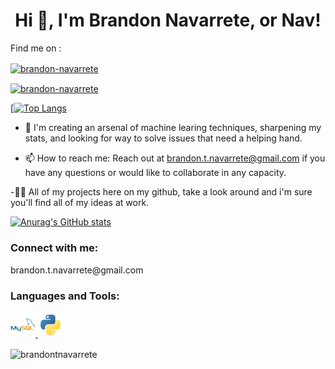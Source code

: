 <h1 align="center">Hi 👋, I'm Brandon Navarrete, or Nav!</h1>

Find me on :

<a href="https://www.linkedin.com/in/brandon-navarrete/" target="blank"><img align="center" src="https://img.shields.io/badge/LinkedIn-blue?style=flat&logo=linkedin&labelColor=black" alt="brandon-navarrete" /></a>

<a href="https://public.tableau.com/app/profile/brandon.navarrete" target="blank"><img align="center" src="https://img.shields.io/badge/Tableau-lightblue?style=flat&logo=tableau&labelColor=black" alt="brandon-navarrete" /></a>


[[![Top Langs](https://github-readme-stats.vercel.app/api/top-langs/?username=brandontnavarrete)](https://github.com/brandontnavarrete/github-readme-stats)


- 🌱 I'm creating an arsenal of machine learing techniques, sharpening my stats, and looking for way to solve issues that need a helping hand.


- 📫 How to reach me: Reach out at brandon.t.navarrete@gmail.com if you have any questions or would like to collaborate in any capacity.

-👨‍💻 All of my projects here on my github, take a look around and i'm sure you'll find all of my ideas at work.

[![Anurag's GitHub stats](https://github-readme-stats.vercel.app/api?username=brandontnavarrete)](https://github.com/brandontnavarrete/github-readme-stats)

<h3 align="left">Connect with me:</h3> brandon.t.navarrete@gmail.com
<p align="left">
</p>

<h3 align="left">Languages and Tools:</h3>
<p align="left"> <a href="https://www.mysql.com/" target="_blank" rel="noreferrer"> <img src="https://raw.githubusercontent.com/devicons/devicon/master/icons/mysql/mysql-original-wordmark.svg" alt="mysql" width="40" height="40"/> </a> <a href="https://www.python.org" target="_blank" rel="noreferrer"> <img src="https://raw.githubusercontent.com/devicons/devicon/master/icons/python/python-original.svg" alt="python" width="40" height="40"/> </a> </p>

<p><img align="center" src="https://github-readme-streak-stats.herokuapp.com/?user=brandontnavarrete&" alt="brandontnavarrete" /></p>
